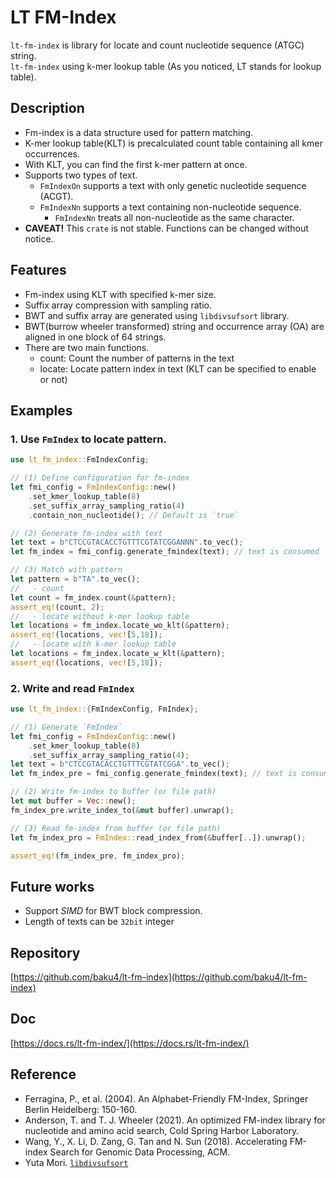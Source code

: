 # LT FM-Index
`lt-fm-index` is library for locate and count nucleotide sequence (ATGC) string.  
`lt-fm-index` using k-mer lookup table (As you noticed, LT stands for lookup table).

## Description
- Fm-index is a data structure used for pattern matching.
- K-mer lookup table(KLT) is precalculated count table containing all kmer occurrences.
- With KLT, you can find the first k-mer pattern at once.
- Supports two types of text.
  - `FmIndexOn` supports a text with only genetic nucleotide sequence (ACGT).
  - `FmIndexNn` supports a text containing non-nucleotide sequence.
    - `FmIndexNn` treats all non-nucleotide as the same character.
- **CAVEAT!** This `crate` is not stable. Functions can be changed without notice.
## Features
- Fm-index using KLT with specified k-mer size.
- Suffix array compression with sampling ratio.
- BWT and suffix array are generated using `libdivsufsort` library.
- BWT(burrow wheeler transformed) string and occurrence array (OA) are aligned in one block of 64 strings.
- There are two main functions.
    - count: Count the number of patterns in the text
    - locate: Locate pattern index in text (KLT can be specified to enable or not)

## Examples
### 1. Use `FmIndex` to locate pattern.
```rust
use lt_fm_index::FmIndexConfig;

// (1) Define configuration for fm-index
let fmi_config = FmIndexConfig::new()
	.set_kmer_lookup_table(8)
	.set_suffix_array_sampling_ratio(4)
	.contain_non_nucleotide(); // Default is `true`

// (2) Generate fm-index with text
let text = b"CTCCGTACACCTGTTTCGTATCGGANNN".to_vec();
let fm_index = fmi_config.generate_fmindex(text); // text is consumed

// (3) Match with pattern
let pattern = b"TA".to_vec();
//   - count
let count = fm_index.count(&pattern);
assert_eq!(count, 2);
//   - locate without k-mer lookup table
let locations = fm_index.locate_wo_klt(&pattern);
assert_eq!(locations, vec![5,18]);
//   - locate with k-mer lookup table
let locations = fm_index.locate_w_klt(&pattern);
assert_eq!(locations, vec![5,18]);
```
### 2. Write and read `FmIndex`
```rust
use lt_fm_index::{FmIndexConfig, FmIndex};

// (1) Generate `FmIndex`
let fmi_config = FmIndexConfig::new()
    .set_kmer_lookup_table(8)
    .set_suffix_array_sampling_ratio(4);
let text = b"CTCCGTACACCTGTTTCGTATCGGA".to_vec();
let fm_index_pre = fmi_config.generate_fmindex(text); // text is consumed

// (2) Write fm-index to buffer (or file path)
let mut buffer = Vec::new();
fm_index_pre.write_index_to(&mut buffer).unwrap();

// (3) Read fm-index from buffer (or file path)
let fm_index_pro = FmIndex::read_index_from(&buffer[..]).unwrap();

assert_eq!(fm_index_pre, fm_index_pro);
```
## Future works
- Support *SIMD* for BWT block compression.
- Length of texts can be `32bit` integer
## Repository
[https://github.com/baku4/lt-fm-index](https://github.com/baku4/lt-fm-index)
## Doc
[https://docs.rs/lt-fm-index/](https://docs.rs/lt-fm-index/)
## Reference
- Ferragina, P., et al. (2004). An Alphabet-Friendly FM-Index, Springer Berlin Heidelberg: 150-160.
- Anderson, T. and T. J. Wheeler (2021). An optimized FM-index library for nucleotide and amino acid search, Cold Spring Harbor Laboratory.
- Wang, Y., X. Li, D. Zang, G. Tan and N. Sun (2018). Accelerating FM-index Search for Genomic Data Processing, ACM.
- Yuta Mori. [`libdivsufsort`](https://github.com/y-256/libdivsufsort)